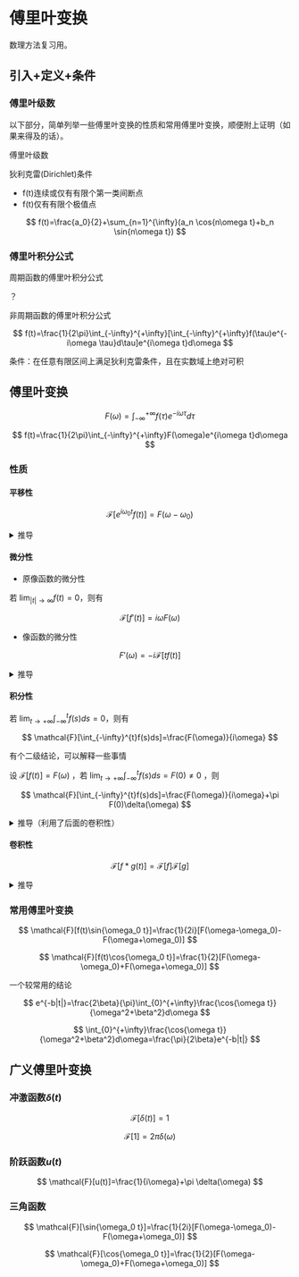 # 傅里叶变换

数理方法复习用。

## 引入+定义+条件

### 傅里叶级数

以下部分，简单列举一些傅里叶变换的性质和常用傅里叶变换，顺便附上证明（如果来得及的话）。

傅里叶级数

狄利克雷(Dirichlet)条件

* f(t)连续或仅有有限个第一类间断点
* f(t)仅有有限个极值点

$$
f(t)=\frac{a_0}{2}+\sum_{n=1}^{\infty}(a_n \cos{n\omega t}+b_n \sin{n\omega t})
$$

### 傅里叶积分公式

周期函数的傅里叶积分公式

？

非周期函数的傅里叶积分公式

$$
f(t)=\frac{1}{2\pi}\int_{-\infty}^{+\infty}[\int_{-\infty}^{+\infty}f(\tau)e^{-i\omega \tau}d\tau]e^{i\omega t}d\omega
$$

条件：在任意有限区间上满足狄利克雷条件，且在实数域上绝对可积

## 傅里叶变换

$$
F(\omega)=\int_{-\infty}^{+\infty}f(\tau)e^{-i\omega \tau}d\tau
$$

$$
f(t)=\frac{1}{2\pi}\int_{-\infty}^{+\infty}F(\omega)e^{i\omega t}d\omega
$$

### 性质

#### 平移性

$$
\mathcal{F}[e^{i\omega_0t}f(t)]=F(\omega-\omega_0)
$$

<details>
<summary>推导</summary>
233
</details>

#### 微分性

* 原像函数的微分性

若 $\lim_{|t| \rightarrow \infty} f(t)=0$，则有

$$
\mathcal{F}[f'(t)]=i\omega F(\omega)
$$

* 像函数的微分性

$$
F'(\omega)=-i\mathcal{F}[tf(t)]
$$

<details>
<summary>推导</summary>
233
</details>

#### 积分性

若 $\lim_{t \rightarrow +\infty} \int_{-\infty}^{t}f(s)ds=0$，则有

$$
\mathcal{F}[\int_{-\infty}^{t}f(s)ds]=\frac{F(\omega)}{i\omega}
$$

有个二级结论，可以解释一些事情

设 $\mathcal{F}[f(t)]=F(\omega)$ ，若 $\lim_{t \rightarrow +\infty} \int_{-\infty}^{t}f(s)ds=F(0) \neq 0$ ，则

$$
\mathcal{F}[\int_{-\infty}^{t}f(s)ds]=\frac{F(\omega)}{i\omega}+\pi F(0)\delta(\omega)
$$


<details>
<summary>推导（利用了后面的卷积性）</summary>
根据傅里叶变换的定义，有：

$$
\lim_{t \rightarrow +\infty} \int_{-\infty}^{t}f(s)ds=F(0)
$$

根据卷积和阶跃函数的定义，有：

$$
\int_{-\infty}^{t}f(s)ds=f(t)*u(t)
$$

$$
\begin{align*}
    \mathcal{F}[f*g(t)]&=\mathcal{F}[f]\mathcal{F}[g] \\
                       &=F(\omega)[\frac{1}{i\omega}+\pi \delta(\omega)] \\
                       &=\frac{F(\omega)}{i\omega}+\pi F(0)\delta(\omega)
\end{align*}
$$

注：$F(\omega)\delta(\omega)=F(0)\delta(\omega)$

</details>

#### 卷积性

$$
\mathcal{F}[f*g(t)]=\mathcal{F}[f]\mathcal{F}[g]
$$



<details>
<summary>推导</summary>
233
</details>

### 常用傅里叶变换

$$
\mathcal{F}[f(t)\sin{\omega_0 t}]=\frac{1}{2i}[F(\omega-\omega_0)-F(\omega+\omega_0)]
$$

$$
\mathcal{F}[f(t)\cos{\omega_0 t}]=\frac{1}{2}[F(\omega-\omega_0)+F(\omega+\omega_0)]
$$

一个较常用的结论

$$
e^{-b|t|}=\frac{2\beta}{\pi}\int_{0}^{+\infty}\frac{\cos{\omega t}}{\omega^2+\beta^2}d\omega
$$

$$
\int_{0}^{+\infty}\frac{\cos{\omega t}}{\omega^2+\beta^2}d\omega=\frac{\pi}{2\beta}e^{-b|t|}
$$

## 广义傅里叶变换

### 冲激函数$\delta(t)$

$$
\mathcal{F}[\delta(t)]=1
$$

$$
\mathcal{F}[1]=2\pi \delta(\omega)
$$

### 阶跃函数$u(t)$

$$
\mathcal{F}[u(t)]=\frac{1}{i\omega}+\pi \delta(\omega)
$$

### 三角函数

$$
\mathcal{F}[\sin{\omega_0 t}]=\frac{1}{2i}[F(\omega-\omega_0)-F(\omega+\omega_0)]
$$

$$
\mathcal{F}[\cos{\omega_0 t}]=\frac{1}{2}[F(\omega-\omega_0)+F(\omega+\omega_0)]
$$
